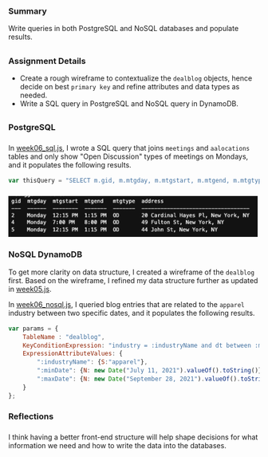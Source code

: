 ### Summary
Write queries in both PostgreSQL and NoSQL databases and populate results. 
##
### Assignment Details
- Create a rough wireframe to contextualize the `dealblog` objects, hence decide on best `primary key` and refine attributes and data types as needed. 
- Write a SQL query in PostgreSQL and NoSQL query in DynamoDB.


##
### PostgreSQL
###
In [week06_sql.js](), I wrote a SQL query that joins `meetings` and `aalocations` tables and only show "Open Discussion" types of meetings on Mondays, and it populates the following results.

```javascript
var thisQuery = "SELECT m.gid, m.mtgday, m.mtgstart, m.mtgend, m.mtgtype, l.address FROM aalocations l JOIN meetings m ON l.gid = m.gid WHERE m.mtgday = 'Monday' and m.mtgtype = 'OD';";
```
###
<img src="./PostgreSQL_output.png" width="500" alt="PostgreSQL output">

### NoSQL DynamoDB 

To get more clarity on data structure, I created a wireframe of the `dealblog` first. Based on the wireframe, I refined my data structure further as updated in [week05.js]().

In [week06_nosql.js](), I queried blog entries that are related to the `apparel` industry between two specific dates, and it populates the following results.


```javascript
var params = {
    TableName : "dealblog",
    KeyConditionExpression: "industry = :industryName and dt between :minDate and :maxDate",
    ExpressionAttributeValues: {
        ":industryName": {S:"apparel"},
        ":minDate": {N: new Date("July 11, 2021").valueOf().toString()},
        ":maxDate": {N: new Date("September 28, 2021").valueOf().toString()}
    }
};
```

### Reflections
###
I think having a better front-end structure will help shape decisions for what information we need and how to write the data into the databases.
